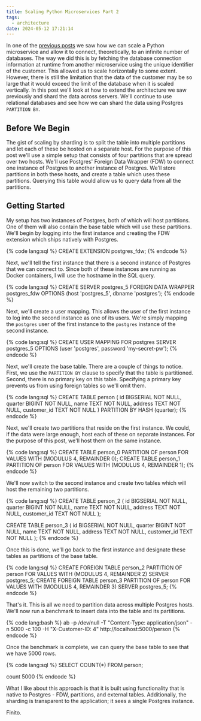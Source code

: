 ```yaml
---
title: Scaling Python Microservices Part 2
tags:
  - architecture
date: 2024-05-12 17:21:14
---
```



In one of the [previous posts](/2024/03/25/Scaling-Python-Microservices/) we saw how we can scale a Python microservice and allow it to connect, theoretically, to an infinite number of databases. The way we did this is by fetching the database connection information at runtime from another microservice using the unique identifier of the customer. This allowed us to scale horizontally to some extent. However, there is still the limitation that the data of the customer may be so large that it would exceed the limit of the database when it is scaled vertically. In this post we'll look at how to extend the architecture we saw previously and shard the data across servers. We'll continue to use relational databases and see how we can shard the data using Postgres `PARTITION BY`.

## Before We Begin

The gist of scaling by sharding is to split the table into multiple partitions and let each of these be hosted on a separate host. For the purpose of this post we'll use a simple setup that consists of four partitions that are spread over two hosts. We'll use Postgres' Foreign Data Wrapper (FDW) to connect one instance of Postgres to another instance of Postgres. We'll store partitions in both these hosts, and create a table which uses these partitions. Querying this table would allow us to query data from all the partitions. 

## Getting Started

My setup has two instances of Postgres, both of which will host partitions. One of them will also contain the base table which will use these partitions. We'll begin by logging into the first instance and creating the FDW extension which ships natively with Postgres.  

{% code lang:sql %}
CREATE EXTENSION postgres_fdw;
{% endcode %}  

Next, we'll tell the first instance that there is a second instance of Postgres that we can connect to. Since both of these instances are running as Docker containers, I will use the hostname in the SQL query.  

{% code lang:sql %}
CREATE SERVER postgres_5 FOREIGN DATA WRAPPER postgres_fdw OPTIONS (host 'postgres_5', dbname 'postgres');
{% endcode %}  

Next, we'll create a user mapping. This allows the user of the first instance to log into the second instance as one of its users. We're simply mapping the `postgres` user of the first instance to the `postgres` instance of the second instance.

{% code lang:sql %}
CREATE USER MAPPING FOR postgres SERVER postgres_5 OPTIONS (user 'postgres', password 'my-secret-pw');
{% endcode %}

Next, we'll create the base table. There are a couple of things to notice. First, we use the `PARTITION BY` clause to specify that the table is partitioned. Second, there is no primary key on this table. Specifying a primary key prevents us from using foreign tables so we'll omit them.

{% code lang:sql %}
CREATE TABLE person (
  id BIGSERIAL NOT NULL,
  quarter BIGINT NOT NULL,
  name TEXT NOT NULL,
  address TEXT NOT NULL,
  customer_id TEXT NOT NULL
) PARTITION BY HASH (quarter);
{% endcode %}

Next, we'll create two partitions that reside on the first instance. We could, if the data were large enough, host each of these on separate instances. For the purpose of this post, we'll host them on the same instance. 

{% code lang:sql %}
CREATE TABLE person_0 PARTITION OF person FOR VALUES WITH (MODULUS 4, REMAINDER 0);
CREATE TABLE person_1 PARTITION OF person FOR VALUES WITH (MODULUS 4, REMAINDER 1);
{% endcode %}  

We'll now switch to the second instance and create two tables which will host the remaining two partitions.

{% code lang:sql %}
CREATE TABLE person_2 (
  id BIGSERIAL NOT NULL,
  quarter BIGINT NOT NULL,
  name TEXT NOT NULL,
  address TEXT NOT NULL,
  customer_id TEXT NOT NULL
);


CREATE TABLE person_3 (
  id BIGSERIAL NOT NULL,
  quarter BIGINT NOT NULL,
  name TEXT NOT NULL,
  address TEXT NOT NULL,
  customer_id TEXT NOT NULL
);
{% endcode %}

Once this is done, we'll go back to the first instance and designate these tables as partitions of the base table.

{% code lang:sql %}
CREATE FOREIGN TABLE person_2 PARTITION OF person FOR VALUES WITH (MODULUS 4, REMAINDER 2) SERVER postgres_5;
CREATE FOREIGN TABLE person_3 PARTITION OF person FOR VALUES WITH (MODULUS 4, REMAINDER 3) SERVER postgres_5;
{% endcode %}  

That's it. This is all we need to partition data across multiple Postgres hosts. We'll now run a benchmark to insert data into the table and its partitions.

{% code lang:bash %}
ab -p /dev/null -T "Content-Type: application/json" -n 5000 -c 100 -H "X-Customer-ID: 4" http://localhost:5000/person
{% endcode %}  

Once the benchmark is complete, we can query the base table to see that we have 5000 rows.  

{% code lang:sql %}
SELECT COUNT(*) FROM person;

count
5000
{% endcode %}  

What I like about this approach is that it is built using functionality that is native to Postgres - FDW, partitions, and external tables. Additionally, the sharding is transparent to the application; it sees a single Postgres instance.

Finito.